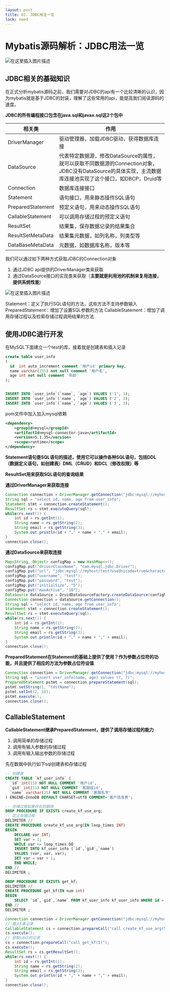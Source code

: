 ```yaml
---
layout: post
title: 01. JDBC用法一览
lock: need
---
```

# Mybatis源码解析：JDBC用法一览

![在这里插入图片描述](https://img-blog.csdnimg.cn/20210409161419847.jpg?)
## JDBC相关的基础知识 
在正式分析mybatis源码之前，我们需要对JDBC的api有一个比较清晰的认识，因为mybatis就是基于JDBC的封装，理解了这些常用的api，能提高我们阅读源码的速度。

**JDBC的所有编程接口包含在java.sql和javax.sql这2个包中**

| 相关类 | 作用 |
|--|--|
|DriverManager | 驱动管理器，加载JDBC驱动，获得数据库连接 |
|DataSource | 代表特定数据源，修改DataSource的属性，就可以获取不同数据源的Connection对象，JDBC没有DataSource的具体实现，主流数据库连接池实现了这个接口，如DBCP，Druid等 |
| Connection | 数据库连接接口 |
|Statement  | 语句接口，用来静态操作SQL语句 |
| PreparedStatement |  预定义语句，用来动态操作SQL语句|
| CallableStatement | 可以调用存储过程的预定义语句 |
| ResultSet | 结果集，保存数据记录的结果集合 |
| ResultSetMetaData | 结果集元数据，如列名称，列类型等 |
| DataBaseMetaData | 元数据，如数据库名称，版本等 |

我们可以通过如下两种方式获取JDBC的Connection对象
1. 通过JDBC api提供的DriverManager类来获取
2. 通过DataSource接口的实现类来获取（**主要就是利用池的机制来复用连接，提供系统性能**）

![在这里插入图片描述](https://img-blog.csdnimg.cn/2021040419383537.png?)

Statement：定义了执行SQL语句的方法，这些方法不支持参数输入
PreparedStatement：增加了设置SQL参数的方法
CallableStatement：增加了调用存储过程以及检索存储过程调用结果的方法

## 使用JDBC进行开发
在MySQL下面建立一个test的库，接着就是创建表和插入记录

```sql
create table user_info
(
  id  int auto_increment comment '用户id' primary key,
  name varchar(255) not null comment '用户名',
  age int not null comment '年龄'
);


INSERT INTO `user_info`(`name`, `age`) VALUES ('1', 1);
INSERT INTO `user_info`(`name`, `age`) VALUES ('2', 2);
INSERT INTO `user_info`(`name`, `age`) VALUES ('3', 3);
```
pom文件中加入加入mysql依赖

```xml
<dependency>
	<groupId>mysql</groupId>
	<artifactId>mysql-connector-java</artifactId>
	<version>5.1.35</version>
	<scope>runtime</scope>
</dependency>
```

**Statement语句是SQL语句的描述，使用它可以操作各种SQL语句，包括DDL（数据定义语句，如创建表）DML（CRUD）和DCL（修改权限）等**

**ResultSet用来获取SQL语句的查询结果**

**通过DriverManager来获取连接**
```java
Connection connection = DriverManager.getConnection("jdbc:mysql://myhost/test?useUnicode=true&characterEncoding=utf-8&useSSL=false", "test", "test");
String sql = "select id, name, age from user_info";
Statement stmt = connection.createStatement();
ResultSet rs = stmt.executeQuery(sql);
while(rs.next()) {
    int id = rs.getInt(1);
    String name = rs.getString(2);
    String email = rs.getString(3);
    System.out.println(id + "," + name + "," + email);
}
connection.close();
```
**通过DataSource来获取连接**
```java
Map<String, Object> configMap = new HashMap<>();
configMap.put("driverClassName", "com.mysql.jdbc.Driver");
configMap.put("url", "jdbc:mysql://myhost/test?useUnicode=true&characterEncoding=utf-8&useSSL=false");
configMap.put("username", "test");
configMap.put("password", "test");
configMap.put("initialSize", "5");
configMap.put("maxActive", "10");
DataSource dataSource = DruidDataSourceFactory.createDataSource(configMap);
Connection connection = dataSource.getConnection();
String sql = "select id, name, age from user_info";
Statement stmt = connection.createStatement();
ResultSet rs = stmt.executeQuery(sql);
while(rs.next()) {
    int id = rs.getInt(1);
    String name = rs.getString(2);
    String email = rs.getString(3);
    System.out.println(id + "," + name + "," + email);
}
connection.close();
```

**PreparedStatement在Statement的基础上提供了使用？作为参数占位符的功能，并且提供了相应的方法为参数占位符设值**

```java
Connection connection = DriverManager.getConnection("jdbc:mysql://myhost/test?useUnicode=true&characterEncoding=utf-8&useSSL=false", "test", "test");
String sql = "insert user_info(name, age) values (?, ?)";
PreparedStatement pstmt = connection.prepareStatement(sql);
pstmt.setString(1, "testName");
pstmt.setInt(2, 10);
pstmt.execute();
connection.close();
```

## CallableStatement
**CallableStatement继承PreparedStatement，提供了调用存储过程的能力**
1. 调用简单的存储过程
2. 调用有输入参数的存储过程
3. 调用有输入输出参数的存储过程

先在数据中执行如下sql创建表和存储过程
```sql
-- 创建表
CREATE TABLE `kf_user_info` (
  `id` int(11) NOT NULL COMMENT '用户id',
  `gid` int(11) NOT NULL COMMENT '客服组id',
  `name` varchar(25) NOT NULL COMMENT '客服名字'
) ENGINE=InnoDB DEFAULT CHARSET=utf8 COMMENT='客户信息表';

-- 存储过程如果存在则删除
DROP PROCEDURE IF EXISTS create_kf_use_arg;
-- 定义存储过程
DELIMITER //
CREATE PROCEDURE create_kf_use_arg(IN loop_times INT)
BEGIN
    DECLARE var INT;
    SET var = 1;
    WHILE var <= loop_times DO
    INSERT INTO kf_user_info (`id`,`gid`,`name`)
    VALUES (var, var, var);
    SET var = var + 1;
    END WHILE;
END //
DELIMITER ;

DROP PROCEDURE IF EXISTS get_kf;
DELIMITER //
CREATE PROCEDURE get_kf(IN num int)
BEGIN
    SELECT `id`,`gid`,`name` FROM kf_user_info kf_user_info WHERE id = num;
END //
DELIMITER ;
```

```java
Connection connection = DriverManager.getConnection("jdbc:mysql://myhost/test?useUnicode=true&characterEncoding=utf-8&useSSL=false", "root", "XpFNhfrEM6eIlRB1");
// 插入5条记录
CallableStatement cs = connection.prepareCall("call create_kf_use_arg(5)");
cs.execute();
// 获取id=5的记录
cs = connection.prepareCall("call get_kf(5)");
cs.execute();
ResultSet rs = cs.getResultSet();
while(rs.next()) {
    int id = rs.getInt(1);
    String name = rs.getString(2);
    String email = rs.getString(3);
    System.out.println(id + "," + name + "," + email);
}
connection.close();
```